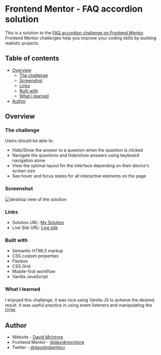 # Frontend Mentor - FAQ accordion solution

This is a solution to the [FAQ accordion challenge on Frontend Mentor](https://www.frontendmentor.io/challenges/faq-accordion-wyfFdeBwBz). Frontend Mentor challenges help you improve your coding skills by building realistic projects. 

## Table of contents

- [Overview](#overview)
  - [The challenge](#the-challenge)
  - [Screenshot](#screenshot)
  - [Links](#links)
  - [Built with](#built-with)
  - [What I learned](#what-i-learned)
- [Author](#author)

## Overview

### The challenge

Users should be able to:

- Hide/Show the answer to a question when the question is clicked
- Navigate the questions and hide/show answers using keyboard navigation alone
- View the optimal layout for the interface depending on their device's screen size
- See hover and focus states for all interactive elements on the page

### Screenshot

![desktop view of the solution](assets/images/desktop)

### Links

- Solution URL: [My Solution](https://github.com/davidrmcintyre/faq-accordion)
- Live Site URL: [Live site](https://davidrmcintyre.github.io/faq-accordion/)

### Built with

- Semantic HTML5 markup
- CSS custom properties
- Flexbox
- CSS Grid
- Mobile-first workflow
- Vanilla JavaScript

### What I learned

I enjoyed this challenge, it was nice using Vanilla JS to achieve the desired result. It was useful practice in using event listeners and manipulating the DOM.

## Author

- Website - [David McIntyre](https://davidrmcintyre.github.io/portfolio/)
- Frontend Mentor - [@davidrmcintyre](https://www.frontendmentor.io/profile/davidrmcintyre)
- Twitter - [@davidrobertmci](https://twitter.com/davidrobertmci)

